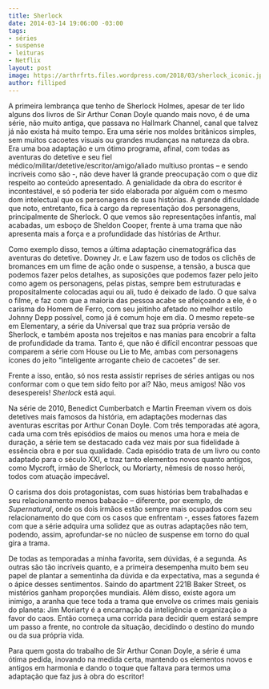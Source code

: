 ```yaml
---
title: Sherlock
date: 2014-03-14 19:06:00 -03:00
tags:
- séries
- suspense
- leituras
- Netflix
layout: post
image: https://arthrfrts.files.wordpress.com/2018/03/sherlock_iconic.jpg
author: filliped
---
```


A primeira lembrança que tenho de Sherlock Holmes, apesar de ter lido alguns dos livros de Sir Arthur Conan Doyle quando mais novo, é de uma série, não muito antiga, que passava no Hallmark Channel, canal que talvez já não exista há muito tempo. Era uma série nos moldes britânicos simples, sem muitos cacoetes visuais ou grandes mudanças na natureza da obra. Era uma boa adaptação e um ótimo programa, afinal, com todas as aventuras do detetive e seu fiel médico/militar/detetive/escritor/amigo/aliado multiuso prontas – e sendo incríveis como são -, não deve haver lá grande preocupação com o que diz respeito ao conteúdo apresentado. A genialidade da obra do escritor é incontestável, e só poderia ter sido elaborada por alguém com o mesmo dom intelectual que os personagens de suas histórias. A grande dificuldade que noto, entretanto, fica à cargo da representação dos personagens, principalmente de Sherlock. O que vemos são representações infantis, mal acabadas, um esboço de Sheldon Cooper, frente à uma trama que não apresenta mais a força e a profundidade das histórias de Arthur.

Como exemplo disso, temos a última adaptação cinematográfica das aventuras do detetive. Downey Jr. e Law fazem uso de todos os clichês de bromances em um fime de ação onde o suspense, a tensão, a busca que podemos fazer pelos detalhes, as suposições que podemos fazer pelo jeito como agem os personagens, pelas pistas, sempre bem estruturadas e propositalmente colocadas aqui ou ali, tudo é deixado de lado. O que salva o filme, e faz com que a maioria das pessoa acabe se afeiçoando a ele, é o carisma do Homem de Ferro, com seu jeitinho afetado no melhor estilo Johnny Depp possível, como já é comum hoje em dia. O mesmo repete-se em Elementary, a série da Universal que traz sua própria versão de Sherlock, e também aposta nos trejeitos e nas manias para encobrir a falta de profundidade da trama. Tanto é, que não é difícil encontrar pessoas que comparem a série com House ou Lie to Me, ambas com personagens ícones do jeito “inteligente arrogante cheio de cacoetes” de ser.

Frente a isso, então, só nos resta assistir reprises de séries antigas ou nos conformar com o que tem sido feito por aí? Não, meus amigos! Não vos desespereis! _Sherlock_ está aqui.

Na série de 2010, Benedict Cumberbatch e Martin Freeman vivem os dois detetives mais famosos da história, em adaptações modernas das aventuras escritas por Arthur Conan Doyle. Com três temporadas até agora, cada uma com três episódios de maios ou menos uma hora e meia de duração, a série tem se destacado cada vez mais por sua fidelidade à essência obra e por sua qualidade. Cada episódio trata de um livro ou conto adaptado para o século XXI, e traz tanto elementos novos quanto antigos, como Mycroft, irmão de Sherlock, ou Moriarty, nêmesis de nosso herói, todos com atuação impecável.

O carisma dos dois protagonistas, com suas histórias bem trabalhadas e seu relacionamento menos babacão – diferente, por exemplo, de _Supernatural_, onde os dois irmãos estão sempre mais ocupados com seu relacionamento do que com os casos que enfrentam -, esses fatores fazem com que a série adquira uma solidez que as outras adaptações não tem, podendo, assim, aprofundar-se no núcleo de suspense em torno do qual gira a trama.

De todas as temporadas a minha favorita, sem dúvidas, é a segunda. As outras são tão incríveis quanto, e a primeira desempenha muito bem seu papel de plantar a sementinha da dúvida e da expectativa, mas a segunda é o ápice desses sentimentos. Saindo do apartment 221B Baker Street, os mistérios ganham proporções mundiais. Além disso, existe agora um inimigo, a aranha que tece toda a trama que envolve os crimes mais geniais do planeta: Jim Moriarty é a encarnação da inteligência e organização a favor do caos. Então começa uma corrida para decidir quem estará sempre um passo a frente, no controle da situação, decidindo o destino do mundo ou da sua própria vida.

Para quem gosta do trabalho de Sir Arthur Conan Doyle, a série é uma ótima pedida, inovando na medida certa, mantendo os elementos novos e antigos em harmonia e dando o toque que faltava para termos uma adaptação que faz jus à obra do escritor!
